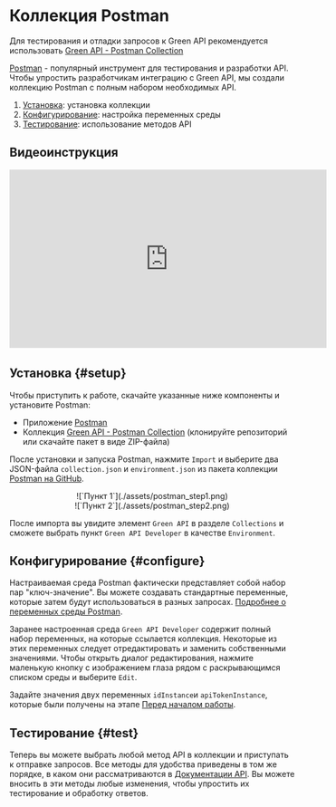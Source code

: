 # Коллекция Postman

Для тестирования и отладки запросов к Green API рекомендуется использовать [Green API - Postman Collection](https://github.com/green-api/green-api-postman-collection)

[Postman](https://www.getpostman.com/) - популярный инструмент для тестирования и разработки API. Чтобы упростить разработчикам интеграцию с Green API, мы создали коллекцию Postman с полным набором необходимых API.

1. [Установка](#setup): установка коллекции
2. [Конфигурирование](#configure): настройка переменных среды
3. [Тестирование](#test): использование методов API

## Видеоинструкция

<center>
<iframe width="560" height="315" src="https://www.youtube.com/embed/MkuiIck5Z4c" title="YouTube video player" frameborder="0" allow="accelerometer; autoplay; clipboard-write; encrypted-media; gyroscope; picture-in-picture; web-share" allowfullscreen></iframe>
</center>

## Установка {#setup}

Чтобы приступить к работе, скачайте указанные ниже компоненты и установите Postman:

- Приложение [Postman](https://www.postman.com/downloads/) 
- Коллекция [Green API - Postman Collection](https://github.com/green-api/green-api-postman-collection) (клонируйте репозиторий или скачайте пакет в виде ZIP-файла)

После установки и запуска Postman, нажмите `Import` и выберите два JSON-файла `collection.json` и `environment.json` из пакета коллекции [Postman на GitHub](https://github.com/green-api/green-api-postman-collection).

<center>![`Пункт 1`](./assets/postman_step1.png)</center>

<center>![`Пункт 2`](./assets/postman_step2.png)</center>

 После импорта вы увидите элемент `Green API` в разделе `Collections` и сможете выбрать пункт `Green API Developer` в качестве `Environment`.

## Конфигурирование {#configure}

Настраиваемая среда Postman фактически представляет собой набор пар "ключ-значение". Вы можете создавать стандартные переменные, которые затем будут использоваться в разных запросах. [Подробнее о переменных среды Postman](https://learning.postman.com/docs/postman/variables-and-environments/managing-environments/).

Заранее настроенная среда `Green API Developer` содержит полный набор переменных, на которые ссылается коллекция. Некоторые из этих переменных следует отредактировать и заменить собственными значениями. Чтобы открыть диалог редактирования, нажмите маленькую кнопку с изображением глаза рядом с раскрывающимся списком среды и выберите `Edit`.

Задайте значения двух переменных `idInstance`и `apiTokenInstance`, которые были получены на этапе [Перед началом работы](before-start.md#parameters).

## Тестирование {#test}

Теперь вы можете выбрать любой метод API в коллекции и приступать к отправке запросов. Все методы для удобства приведены в том же порядке, в каком они рассматриваются в [Документации API](api/index.md). Вы можете вносить в эти методы любые изменения, чтобы упростить их тестирование и обработку ответов.